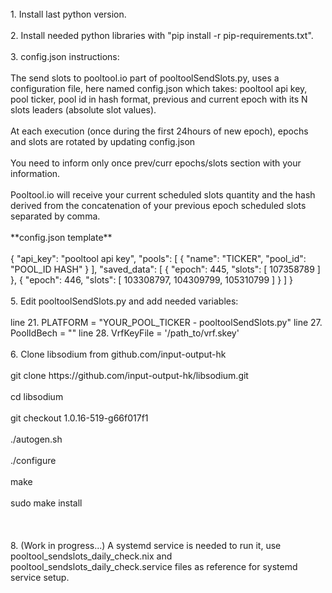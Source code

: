 <br/>
1. Install last python version.
<br/><br/>
2. Install needed python libraries with "pip install -r pip-requirements.txt".
<br/><br/>
3. config.json instructions:
<br/><br/>
The send slots to pooltool.io part of pooltoolSendSlots.py, uses a configuration file, here named config.json which takes: pooltool api key, pool ticker, pool id in hash format, previous and current epoch with its N slots leaders (absolute slot values).
<br/><br/>
At each execution (once during the first 24hours of new epoch), epochs and slots are rotated by updating config.json 
<br/><br/>
You need to inform only once prev/curr epochs/slots section with your information.
<br/><br/>
Pooltool.io will receive your current scheduled slots quantity and the hash derived from the concatenation of your previous epoch scheduled slots separated by comma.
<br/><br/>
**config.json template**
<br/><br/>
{
    "api_key": "pooltool api key",
    "pools": [
        {
            "name": "TICKER",
            "pool_id": "POOL_ID HASH"
        }
    ],
    "saved_data": [
        {
            "epoch": 445,
            "slots": [
                107358789
            ]
        },
        {
            "epoch": 446,
            "slots": [
                103308797,
                104309799,
                105310799
            ]
        }
    ]
}
<br/><br/>
5. Edit pooltoolSendSlots.py and add needed variables:
<br/><br/>
line 21.  PLATFORM = "YOUR_POOL_TICKER - pooltoolSendSlots.py"
line 27.  PoolIdBech    = ""
line 28.  VrfKeyFile    = '/path_to/vrf.skey'
<br/><br/>
6. Clone libsodium from github.com/input-output-hk
<br/><br/>
git clone https://github.com/input-output-hk/libsodium.git
<br/><br/>
cd libsodium
<br/><br/>
git checkout 1.0.16-519-g66f017f1
<br/><br/>
./autogen.sh
<br/><br/>
./configure
<br/><br/>
make
<br/><br/>
sudo make install
<br/><br/><br/><br/>
8. (Work in progress...) A systemd service is needed to run it, use pooltool_sendslots_daily_check.nix and pooltool_sendslots_daily_check.service files as reference for systemd service setup.
